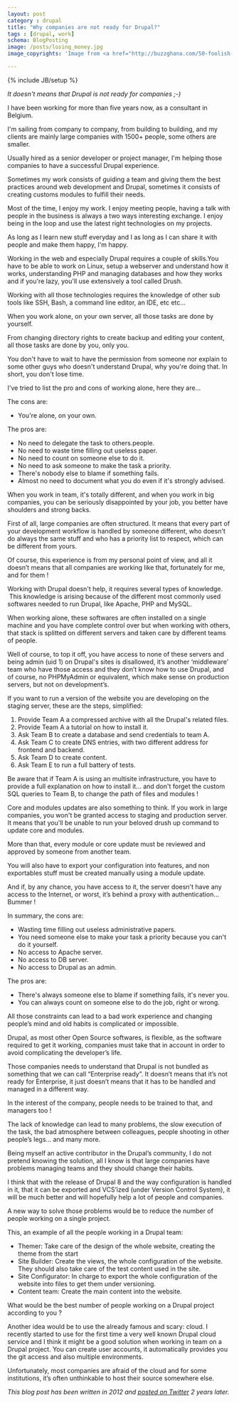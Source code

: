 ```yaml
---
layout: post
category : drupal
title: "Why companies are not ready for Drupal?"
tags : [drupal, work]
schema: BlogPosting
image: /posts/losing_money.jpg
image_copyrights: 'Image from <a href="http://buzzghana.com/50-foolish-ways-lose-money-daily-ghana/">buzzghana.com</a>.'

---
```

{% include JB/setup %}

_It doesn't means that Drupal is not ready for companies ;-)_

I have been working for more than five years now, as a consultant in Belgium.

I'm sailing from company to company, from building to building, and my clients are mainly large companies with 1500+ people, some others are smaller.

Usually hired as a senior developer or project manager, I'm helping those companies to have a successful Drupal experience.

<!--break-->

Sometimes my work consists of guiding a team and giving them the best practices around web development and Drupal, sometimes it consists of creating customs modules to fulfill their needs.

Most of the time, I enjoy my work. I enjoy meeting people, having a talk with people in the business is always a two ways interesting exchange. I enjoy being in the loop and use the latest right technologies on my projects.

As long as I learn new stuff everyday and I as long as I can share it with people and make them happy, I'm happy.

Working in the web and especially Drupal requires a couple of skills.You have to be able to work on Linux, setup a webserver and understand how it works, understanding PHP and managing databases and how they works and if you're lazy, you'll use extensively a tool called Drush.

Working with all those technologies requires the knowledge of other sub tools like SSH, Bash, a command line editor, an IDE, etc etc... 

When you work alone, on your own server, all those tasks are done by yourself.

From changing directory rights to create backup and editing your content, all those tasks are done by you, only you.

You don't have to wait to have the permission from someone nor explain to some other guys who doesn't understand Drupal, why you're doing that. In short, you don't lose time.

I've tried to list the pro and cons of working alone, here they are...

The cons are:

- You're alone, on your own. 

The pros are:

- No need to delegate the task to others.people. 
- No need to waste time filling out useless paper. 
- No need to count on someone else to do it. 
- No need to ask someone to make the task a priority. 
- There's nobody else to blame if something fails. 
- Almost no need to document what you do even if it's strongly advised.   

When you work in team, it's totally different, and when you work in big companies, you can be seriously disappointed by your job, you better have shoulders and strong backs.

First of all, large companies are often structured. It means that every part of your development workflow is handled by someone different, who doesn't do always the same stuff and who has a priority list to respect, which can be different from yours.

Of course, this experience is from my personal point of view, and all it doesn’t means that all companies are working like that, fortunately for me, and for them !

Working with Drupal doesn't help, it requires several types of knowledge.  This knowledge is arising because of the different most commonly used softwares needed to run Drupal, like Apache, PHP and MySQL.

When working alone, these softwares are often installed on a single machine and you have complete control over but when working with others, that stack is splitted on different servers and taken care by different teams of people.

Well of course, to top it off, you have access to none of these servers and being admin (uid 1) on Drupal's sites is disallowed, it’s another ‘middleware’ team who have those access and they don’t know how to use Drupal, and of course, no PHPMyAdmin or equivalent, which make sense on production servers, but not on development’s.

If you want to run a version of the website you are developing on the staging server, these are the steps, simplified:

1. Provide Team A a compressed archive with all the Drupal's related files. 
2. Provide Team A a tutorial on how to install it. 
3. Ask Team B to create a database and send credentials to team A. 
4. Ask Team C to create DNS entries, with two different address for frontend and backend. 
5. Ask Team D to create content. 
6. Ask Team E to run a full battery of tests.   

Be aware that if Team A is using an multisite infrastructure, you have to provide a full explanation on how to install it... and don't forget the custom SQL queries to Team B, to change the path of files and modules !

Core and modules updates are also something to think. If you work in large companies, you won't be granted access to staging and production server. It means that you'll be unable to run your beloved drush up command to update core and modules.

More than that, every module or core update must be reviewed and approved by someone from another team.

You will also have to export your configuration into features, and non exportables stuff must be created manually using a module update.

And if, by any chance, you have access to it, the server doesn't have any access to the Internet, or worst, it’s behind a proxy with authentication… Bummer !

In summary, the cons are:

- Wasting time filling out useless administrative papers. 
- You need someone else to make your task a priority because you can't do it yourself. 
- No access to Apache server. 
- No access to DB server. 
- No access to Drupal as an admin. 

The pros are:

- There's always someone else to blame if something fails, it's never you. 
- You can always count on someone else to do the job, right or wrong. 

All those constraints can lead to a bad work experience and changing people’s mind and old habits is complicated or impossible.

Drupal, as most other Open Source softwares, is flexible, as the software required to get it working, companies must take that in account in order to avoid complicating the developer’s life.

Those companies needs to understand that Drupal is not bundled as something that we can call “Enterprise ready”. It doesn’t means that it’s not ready for Enterprise, it just doesn’t means that it has to be handled and managed in a different way.

In the interest of the company, people needs to be trained to that, and managers too !

The lack of knowledge can lead to many problems, the slow execution of the task, the bad atmosphere between colleagues, people shooting in other people’s legs... and many more.

Being myself an active contributor in the Drupal’s community, I do not pretend knowing the solution, all I know is that large companies have problems managing teams and they should change their habits.

I think that with the release of Drupal 8 and the way configuration is handled in it, that it can be exported and VCS’ized (under Version Control System), it will be much better and will hopefully help a lot of people and companies.

A new way to solve those problems would be to reduce the number of people working on a single project.

This, an example of all the people working in a Drupal team:

- Themer: Take care of the design of the whole website, creating the theme from the start 
- Site Builder: Create the views, the whole configuration of the website. They should also take care of the test content used in the site. 
- Site Configurator: In charge to export the whole configuration of the website into files to get them under versioning. 
- Content team: Create the main content into the website. 
  
What would be the best number of people working on a Drupal project according to you ?

Another idea would be to use the already famous and scary: cloud. I recently started to use for the first time a very well known Drupal cloud service and I think it might be a good solution when working in team on a Drupal project. You can create user accounts, it automatically provides you the git access and also multiple environments.

Unfortunately, most companies are afraid of the cloud and for some institutions, it’s often unthinkable to host their source somewhere else.

_This blog post has been written in 2012 and [posted on Twitter](https://twitter.com/drupol/status/539729501518057472) 2 years later._
